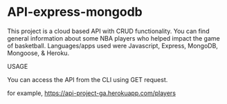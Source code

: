 # API-express-mongodb
This project is a cloud based API with CRUD functionality. You can find general information about some NBA players who helped impact the game of basketball. Languages/apps used were Javascript, Express, MongoDB, Mongoose, & Heroku.

USAGE

You can access the API from the CLI using GET request.

for example,
https://api-project-ga.herokuapp.com/players
